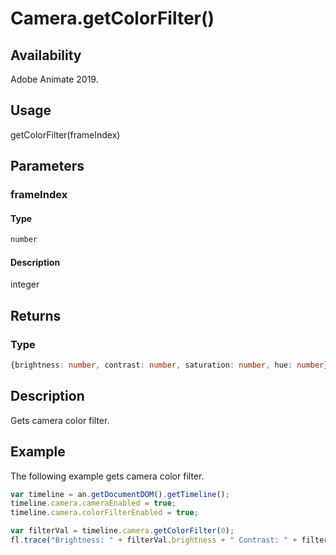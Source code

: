 # Camera.getColorFilter()

## Availability

Adobe Animate 2019.

## Usage

getColorFilter(frameIndex)

## Parameters

### **frameIndex**

#### Type

```typescript
number
```

#### Description

integer

## Returns

### Type

```typescript
{brightness: number, contrast: number, saturation: number, hue: number}
```

## Description

Gets camera color filter.

## Example

The following example gets camera color filter.

```javascript
var timeline = an.getDocumentDOM().getTimeline();
timeline.camera.cameraEnabled = true;
timeline.camera.colorFilterEnabled = true;

var filterVal = timeline.camera.getColorFilter(0);
fl.trace("Brightness: " + filterVal.brightness + " Contrast: " + filterVal.contrast + " Saturation: " + filterVal.saturation + " Hue: " + filterVal.hue);
```
